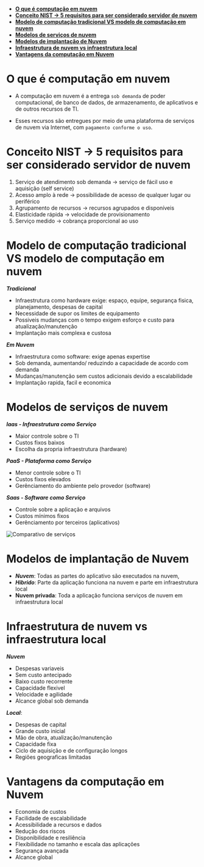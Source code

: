 - [**O que é computação em nuvem**](#o-que-é-computação-em-nuvem)
- [**Conceito NIST → 5 requisitos para ser considerado servidor de nuvem**](#conceito-nist--5-requisitos-para-ser-considerado-servidor-de-nuvem)
- [**Modelo de computação tradicional VS modelo de computação em nuvem**](#modelo-de-computação-tradicional-vs-modelo-de-computação-em-nuvem)
- [**Modelos de serviços de nuvem**](#modelos-de-serviços-de-nuvem)
- [**Modelos de implantação de Nuvem**](#modelos-de-implantação-de-nuvem)
- [**Infraestrutura de nuvem vs infraestrutura local**](#infraestrutura-de-nuvem-vs-infraestrutura-local)
- [**Vantagens da computação em Nuvem**](#vantagens-da-computação-em-nuvem)

# **O que é computação em nuvem**

- A computação em nuvem é a entrega `sob demanda` de poder computacional, de banco de dados, de armazenamento, de aplicativos e de outros recursos de TI.

- Esses recursos são entregues por meio de uma plataforma de serviços de nuvem via Internet, com `pagamento conforme o uso`.

# **Conceito NIST → 5 requisitos para ser considerado servidor de nuvem**

1. Serviço de atendimento sob demanda → serviço de fácil uso e aquisição (self service)
2. Acesso amplo à rede → possibilidade de acesso de qualquer lugar ou periférico
3. Agrupamento de recursos → recursos agrupados e disponíveis
4. Elasticidade rápida → velocidade de provisionamento
5. Serviço medido → cobrança proporcional ao uso

# **Modelo de computação tradicional VS modelo de computação em nuvem**

**_Tradicional_**

- Infraestrutura como hardware exige: espaço, equipe, segurança fisica, planejamento, despesas de capital
- Necessidade de supor os limites de equipamento
- Possiveis mudanças com o tempo exigem esforço e custo para atualização/manutenção
- Implantação mais complexa e custosa

**_Em Nuvem_**

- Infraestrutura como software: exige apenas expertise
- Sob demanda, aumentando/ reduzindo a capacidade de acordo com demanda
- Mudanças/manutenção sem custos adicionais devido a escalabilidade
- Implantação rapida, facil e economica

# **Modelos de serviços de nuvem**

**_Iaas - Infraestrutura como Serviço_**

- Maior controle sobre o TI
- Custos fixos baixos
- Escolha da propria infraestrutura (hardware)

**_PaaS - Plataforma como Serviço_**

- Menor controle sobre o TI
- Custos fixos elevados
- Gerênciamento do ambiente pelo provedor (software)

**_Saas - Software como Serviço_**

- Controle sobre a aplicação e arquivos
- Custos mínimos fixos
- Gerênciamento por terceiros (aplicativos)

![Comparativo de serviços](https://res.cloudinary.com/practicaldev/image/fetch/s--RiiweVde--/c_limit%2Cf_auto%2Cfl_progressive%2Cq_auto%2Cw_880/https://dev-to-uploads.s3.amazonaws.com/i/8wemjgx0sujjb55vsocu.png)

# **Modelos de implantação de Nuvem**

- **_Nuvem_**: Todas as partes do aplicativo são executados na nuvem,
- **_Hibrido_**: Parte da aplicação funciona na nuvem e parte em infraestrutura local
- **Nuvem privada**: Toda a aplicação funciona serviços de nuvem em infraestrutura local

# **Infraestrutura de nuvem vs infraestrutura local**

**_Nuvem_**

- Despesas variaveis
- Sem custo antecipado
- Baixo custo recorrente
- Capacidade flexivel
- Velocidade e agilidade
- Alcance global sob demanda

**_Local_**:

- Despesas de capital
- Grande custo inicial
- Mão de obra, atualização/manutenção
- Capacidade fixa
- Ciclo de aquisição e de configuração longos
- Regiões geograficas limitadas

# **Vantagens da computação em Nuvem**

- Economia de custos
- Facilidade de escalabilidade
- Acessibilidade a recursos e dados
- Redução dos riscos
- Disponibilidade e resiliência
- Flexibilidade no tamanho e escala das aplicações
- Segurança avançada
- Alcance global
